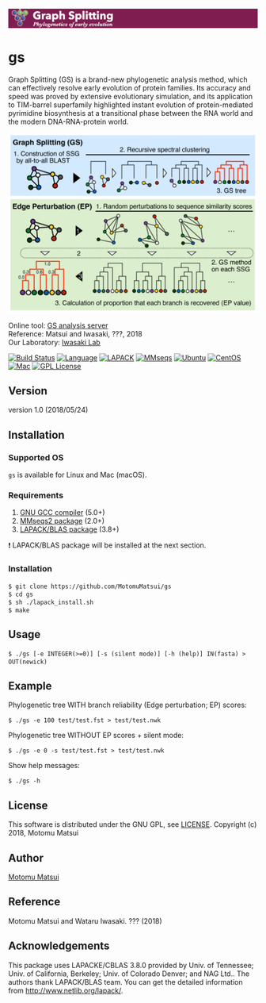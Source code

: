<p align="center"><img src="https://raw.githubusercontent.com/MotomuMatsui/gs/master/GSbanner.png"></p>  

# gs
Graph Splitting (GS) is a brand-new phylogenetic analysis method, which can effectively resolve early evolution of protein families. Its accuracy and speed was proved by extensive evolutionary simulation, and its application to TIM-barrel superfamily highlighted instant evolution of protein-mediated pyrimidine biosynthesis at a transitional phase between the RNA world and the modern DNA-RNA-protein world.

<p align="center"><img src="https://raw.githubusercontent.com/MotomuMatsui/gs/master/introduction.png"></p>

Online tool: [GS analysis server](http://gs.bs.s.u-tokyo.ac.jp/)  
Reference: Matsui and Iwasaki, ???, 2018  
Our Laboratory: [Iwasaki Lab](http://iwasakilab.bs.s.u-tokyo.ac.jp/eindex.html)  

[![Build Status](https://travis-ci.org/MotomuMatsui/gs.svg?branch=master)](https://travis-ci.org/MotomuMatsui/gs)
[![Language](https://img.shields.io/badge/C%2B%2B-5.0%2B-green.svg)](https://gcc.gnu.org/)
[![LAPACK](https://img.shields.io/badge/LAPACK%2FBLAS-3.8%2B-green.svg)](http://www.netlib.org/lapack/)
[![MMseqs](https://img.shields.io/badge/MMSeqs-2.0%2B-green.svg)](https://github.com/soedinglab/MMseqs2)
[![Ubuntu](https://img.shields.io/badge/Linux-Ubuntu-green.svg)](https://www.ubuntu.com/)
[![CentOS](https://img.shields.io/badge/Linux-CentOS-green.svg)](https://www.centos.org/)
[![Mac](https://img.shields.io/badge/Mac-macOS-green.svg)](https://www.apple.com/macos/)
[![GPL License](https://img.shields.io/badge/license-GPL-blue.svg)](LICENSE)

## Version
version 1.0 (2018/05/24)

## Installation

### Supported OS
`gs` is available for Linux and Mac (macOS).

### Requirements
1. [GNU GCC compiler](https://gcc.gnu.org/) (5.0+)
1. [MMseqs2 package](https://github.com/soedinglab/mmseqs2) (2.0+)
1. [LAPACK/BLAS package](http://www.netlib.org/lapack/) (3.8+)
  
:exclamation: LAPACK/BLAS package will be installed at the next section.

### Installation

    $ git clone https://github.com/MotomuMatsui/gs
    $ cd gs
    $ sh ./lapack_install.sh
    $ make

## Usage
    $ ./gs [-e INTEGER(>=0)] [-s (silent mode)] [-h (help)] IN(fasta) > OUT(newick)

## Example
Phylogenetic tree WITH branch reliability (Edge perturbation; EP) scores:

    $ ./gs -e 100 test/test.fst > test/test.nwk

Phylogenetic tree WITHOUT EP scores + silent mode:

    $ ./gs -e 0 -s test/test.fst > test/test.nwk

Show help messages:

    $ ./gs -h

## License
This software is distributed under the GNU GPL, see [LICENSE](LICENSE).
Copyright (c) 2018, Motomu Matsui

## Author
[Motomu Matsui](https://sites.google.com/site/motomumatsui/)

## Reference
Motomu Matsui and Wataru Iwasaki. ??? (2018)

## Acknowledgements
This package uses LAPACKE/CBLAS 3.8.0 provided by Univ. of Tennessee; Univ. of California, Berkeley; Univ. of Colorado Denver; and NAG Ltd.. The authors thank LAPACK/BLAS team. You can get the detailed information from http://www.netlib.org/lapack/.
